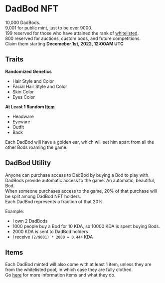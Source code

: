 # DadBod NFT
10,000 DadBods.  
9,001 for public mint, just to be over 9000.  
199 reserved for those who have attained the rank of [whitelisted](Whitelist.md).  
800 reserved for auctions, custom bods, and future competitions.  
Claim them starting **Decemeber 1st, 2022, 12:00AM UTC**

## Traits
**Randomized Genetics**

- Hair Style and Color  
- Facial Hair Style and Color  
- Skin Color  
- Eyes Color  

**At Least 1 Random [Item](Items.md)**

- Headware  
- Eyeware  
- Outfit  
- Back

Each DadBod will have a golden ear, which will set him apart from all the other Bods roaming the game.

## DadBod Utility
Anyone can purchase access to DadBod by buying a Bod to play with.  
DadBods provide automatic access to the game. An automatic, beautiful, Bod.   
When someone purchases access to the game, 20% of that purchase will be split among DadBod NFT holders.  
Each DadBod represents a fraction of that 20%.  

Example:

- I own 2 DadBods  
- 1000 people buy a Bod for 10 KDA, so 10000 KDA is spent buying Bods.  
- 2000 KDA is sent to DadBod holders  
- I receive `(2/9001) * 2000 = 0.444` KDA  

## Items
Each DadBod minted will also come with at least 1 item, unless they are from the whitelisted pool, in which case they are fully clothed.  
Go [here](Items.md) for more information items and what they do.  